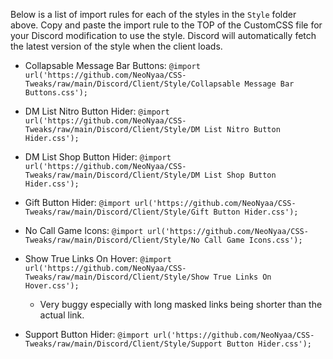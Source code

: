Below is a list of import rules for each of the styles in the `Style` folder above. Copy and paste the import rule to the TOP of the CustomCSS file for your Discord modification to use the style. Discord will automatically fetch the latest version of the style when the client loads.

-   Collapsable Message Bar Buttons: `@import url('https://github.com/NeoNyaa/CSS-Tweaks/raw/main/Discord/Client/Style/Collapsable Message Bar Buttons.css');`

-   DM List Nitro Button Hider: `@import url('https://github.com/NeoNyaa/CSS-Tweaks/raw/main/Discord/Client/Style/DM List Nitro Button Hider.css');`

-   DM List Shop Button Hider: `@import url('https://github.com/NeoNyaa/CSS-Tweaks/raw/main/Discord/Client/Style/DM List Shop Button Hider.css');`

-   Gift Button Hider: `@import url('https://github.com/NeoNyaa/CSS-Tweaks/raw/main/Discord/Client/Style/Gift Button Hider.css');`

-	No Call Game Icons: `@import url('https://github.com/NeoNyaa/CSS-Tweaks/raw/main/Discord/Client/Style/No Call Game Icons.css');`

-	Show True Links On Hover: `@import url('https://github.com/NeoNyaa/CSS-Tweaks/raw/main/Discord/Client/Style/Show True Links On Hover.css');`
	-	Very buggy especially with long masked links being shorter than the actual link.

-   Support Button Hider: `@import url('https://github.com/NeoNyaa/CSS-Tweaks/raw/main/Discord/Client/Style/Support Button Hider.css');`
